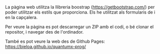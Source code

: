 La pàgina web utilitza la llibreria boostrap (https://getbootstrap.com/) per poder utilitzar els estils que proporciona. Els he utilitzat als formularis de i en la capçalera.

Per veure la pàgina es pot descarregar un ZIP amb el codi, o bé clonar el repositor, i navegar des de l'ordinador.

També es pot veure la web des de Github Pages: https://bieloa.github.io/quantumx-prog/

